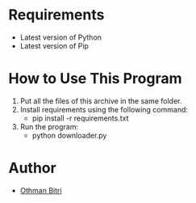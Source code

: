 # Requirements
- Latest version of Python
- Latest version of Pip

# How to Use This Program
1. Put all the files of this archive in the same folder.
2. Install requirements using the following command:
   - pip install -r requirements.txt
3. Run the program:
   - python downloader.py


# Author
- [Othman Bitri](https://github.com/bitri12)
